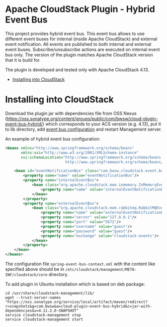 Apache CloudStack Plugin - Hybrid Event Bus
===========================================

This project provides hybrid event bus. This event bus allows to use different event buses for internal (inside Apache CloudStack) and external event notification.
All events are published to both internal and external event buses. Subscribe/unsubscribe actions are executed on internal event bus only. 
The version of the plugin matches Apache CloudStack version that it is build for.

The plugin is developed and tested only with Apache CloudStack 4.13.

* [Installing into CloudStack](#installing-into-cloudstack)

# Installing into CloudStack

Download the plugin jar with dependencies file from OSS Nexus (https://oss.sonatype.org/content/groups/public/com/bwsw/cloud-plugin-event-bus-hybrid/) which corresponds to your ACS 
version (e.g. 4.13), put it to lib directory, add [event bus configuration](http://docs.cloudstack.apache.org/projects/cloudstack-administration/en/4.13/events.html) and restart Management server. 

An example of hybrid event bus configuration:
```xml
<beans xmlns="http://www.springframework.org/schema/beans"
       xmlns:xsi="http://www.w3.org/2001/XMLSchema-instance"
       xsi:schemaLocation="http://www.springframework.org/schema/beans
                           http://www.springframework.org/schema/beans/spring-beans-3.0.xsd">

    <bean id="eventNotificationBus" class="com.bwsw.cloudstack.event.bus.HybridEventBus">
        <property name="name" value="eventNotificationBus"/>
        <property name="internalEventBus">
            <bean class="org.apache.cloudstack.mom.inmemory.InMemoryEventBus">
                <property name="name" value="internalEventNotificationBus"/>
            </bean>
        </property>
        <property name="externalEventBus">
            <bean class="org.apache.cloudstack.mom.rabbitmq.RabbitMQEventBus">
                <property name="name" value="externalEventNotificationBus"/>
                <property name="server" value="127.0.0.1"/>
                <property name="port" value="5672"/>
                <property name="username" value="guest"/>
                <property name="password" value="guest"/>
                <property name="exchange" value="cloudstack-events"/>
            </bean>
        </property>
    </bean>
</beans>
```
The configuration file `spring-event-bus-context.xml` with the content like specified above should be in `/etc/cloudstack/management/META-INF/cloudstack/core` directory.

To add plugin in Ubuntu installation which is based on deb package:
```
cd /usr/share/cloudstack-management/lib/
wget --trust-server-names "https://oss.sonatype.org/service/local/artifact/maven/redirect?r=snapshots&g=com.bwsw&a=cloud-plugin-event-bus-hybrid&c=jar-with-dependencies&v=4.11.2.0-SNAPSHOT"
service cloudstack-management stop
service cloudstack-management start
```
